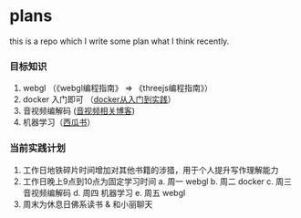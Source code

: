 # plans
this is a repo which I write some plan what I think recently.

### 目标知识
1. webgl （《webgl编程指南》 => 《threejs编程指南》）
2. docker 入门即可 （[docker从入门到实践](https://yeasy.gitbook.io/docker_practice/image/list)）
3. 音视频编解码 ([音视频相关博客](http://www.52im.net/thread-232-1-1.html))
4. 机器学习（[西瓜书](https://github.com/datawhalechina/pumpkin-book)）


### 当前实践计划
1. 工作日地铁碎片时间增加对其他书籍的涉猎，用于个人提升写作理解能力
2. 工作日晚上9点到10点为固定学习时间
  a. 周一 webgl
  b. 周二 docker
  c. 周三 音视频编解码
  d. 周四 机器学习
  e. 周五 webgl
3. 周末为休息日佛系读书 & 和小丽聊天
